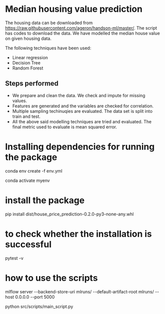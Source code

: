# Median housing value prediction

The housing data can be downloaded from https://raw.githubusercontent.com/ageron/handson-ml/master/. The script has codes to download the data. We have modelled the median house value on given housing data.

The following techniques have been used:

 - Linear regression
 - Decision Tree
 - Random Forest

## Steps performed
 - We prepare and clean the data. We check and impute for missing values.
 - Features are generated and the variables are checked for correlation.
 - Multiple sampling techinuqies are evaluated. The data set is split into train and test.
 - All the above said modelling techniques are tried and evaluated. The final metric used to evaluate is mean squared error.


# Installing dependencies for running the package

conda env create -f env.yml

conda activate myenv

# install the package

pip install dist/house_price_prediction-0.2.0-py3-none-any.whl

# to check whether the installation is successful

pytest -v

# how to use the scripts

mlflow server --backend-store-uri mlruns/ --default-artifact-root mlruns/ --host 0.0.0.0 --port 5000

python src/scripts/main_script.py